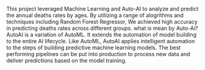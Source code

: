 This project leveraged Machine Learning and Auto-AI to analyze and predict the annual deaths rates by ages. 
By utilizing a range of alogrithms and techniques including Random Forest Regressor, We achieved high accuracy in predicting deaths rates across different groups.
what is mean by Auto-Ai?
AutoAI is a variation of AutoML. It extends the automation of model building to the entire AI lifecycle.
Like AutoML, AutoAI applies intelligent automation to the steps of building predictive machine learning models.
The best performing pipelines can be put into production to process new data and deliver predictions based on the model training.
